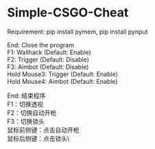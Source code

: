 # Simple-CSGO-Cheat
Requirement: pip install pymem, pip install pynput

End: Close the program\
F1: Wallhack (Default: Enable)\
F2: Trigger (Default: Disable)\
F3: Aimbot (Default: Disable)\
Hold Mouse3: Trigger (Default: Enable)\
Hold Mouse4: Aimbot (Default: Enable)

End: 结束程序\
F1：切换透视\
F2：切换自动开枪\
F3：切换锁头\
鼠标前侧键：点击自动开枪\
鼠标后侧键：点击锁头\
